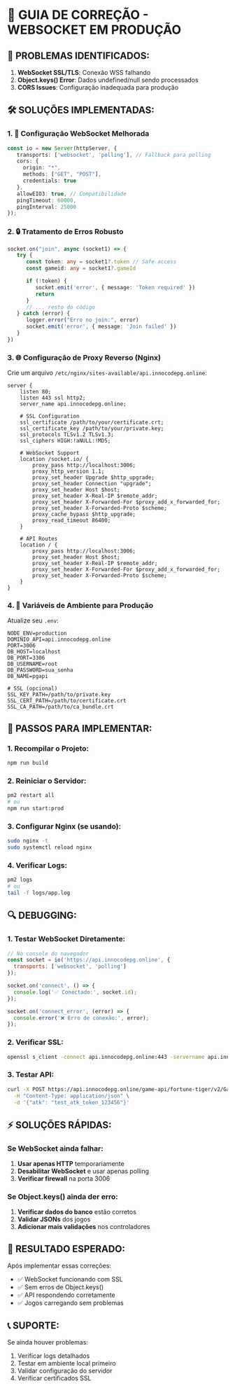 # 🔧 GUIA DE CORREÇÃO - WEBSOCKET EM PRODUÇÃO

## 🚨 **PROBLEMAS IDENTIFICADOS:**

1. **WebSocket SSL/TLS**: Conexão WSS falhando
2. **Object.keys() Error**: Dados undefined/null sendo processados
3. **CORS Issues**: Configuração inadequada para produção

## 🛠️ **SOLUÇÕES IMPLEMENTADAS:**

### **1. 📡 Configuração WebSocket Melhorada**

```typescript
const io = new Server(httpServer, {
   transports: ['websocket', 'polling'], // Fallback para polling
   cors: {
     origin: "*",
     methods: ["GET", "POST"],
     credentials: true
   },
   allowEIO3: true, // Compatibilidade
   pingTimeout: 60000,
   pingInterval: 25000
});
```

### **2. 🔒 Tratamento de Erros Robusto**

```typescript
socket.on("join", async (socket1) => {
   try {
      const token: any = socket1?.token // Safe access
      const gameid: any = socket1?.gameId

      if (!token) {
         socket.emit('error', { message: 'Token required' })
         return
      }
      // ... resto do código
   } catch (error) {
      logger.error("Erro no join:", error)
      socket.emit('error', { message: 'Join failed' })
   }
})
```

### **3. 🌐 Configuração de Proxy Reverso (Nginx)**

Crie um arquivo `/etc/nginx/sites-available/api.innocodepg.online`:

```nginx
server {
    listen 80;
    listen 443 ssl http2;
    server_name api.innocodepg.online;

    # SSL Configuration
    ssl_certificate /path/to/your/certificate.crt;
    ssl_certificate_key /path/to/your/private.key;
    ssl_protocols TLSv1.2 TLSv1.3;
    ssl_ciphers HIGH:!aNULL:!MD5;

    # WebSocket Support
    location /socket.io/ {
        proxy_pass http://localhost:3006;
        proxy_http_version 1.1;
        proxy_set_header Upgrade $http_upgrade;
        proxy_set_header Connection "upgrade";
        proxy_set_header Host $host;
        proxy_set_header X-Real-IP $remote_addr;
        proxy_set_header X-Forwarded-For $proxy_add_x_forwarded_for;
        proxy_set_header X-Forwarded-Proto $scheme;
        proxy_cache_bypass $http_upgrade;
        proxy_read_timeout 86400;
    }

    # API Routes
    location / {
        proxy_pass http://localhost:3006;
        proxy_set_header Host $host;
        proxy_set_header X-Real-IP $remote_addr;
        proxy_set_header X-Forwarded-For $proxy_add_x_forwarded_for;
        proxy_set_header X-Forwarded-Proto $scheme;
    }
}
```

### **4. 🔧 Variáveis de Ambiente para Produção**

Atualize seu `.env`:

```env
NODE_ENV=production
DOMINIO_API=api.innocodepg.online
PORT=3006
DB_HOST=localhost
DB_PORT=3306
DB_USERNAME=root
DB_PASSWORD=sua_senha
DB_NAME=pgapi

# SSL (opcional)
SSL_KEY_PATH=/path/to/private.key
SSL_CERT_PATH=/path/to/certificate.crt
SSL_CA_PATH=/path/to/ca_bundle.crt
```

## 🚀 **PASSOS PARA IMPLEMENTAR:**

### **1. Recompilar o Projeto:**
```bash
npm run build
```

### **2. Reiniciar o Servidor:**
```bash
pm2 restart all
# ou
npm run start:prod
```

### **3. Configurar Nginx (se usando):**
```bash
sudo nginx -t
sudo systemctl reload nginx
```

### **4. Verificar Logs:**
```bash
pm2 logs
# ou
tail -f logs/app.log
```

## 🔍 **DEBUGGING:**

### **1. Testar WebSocket Diretamente:**
```javascript
// No console do navegador
const socket = io('https://api.innocodepg.online', {
  transports: ['websocket', 'polling']
});

socket.on('connect', () => {
  console.log('✅ Conectado:', socket.id);
});

socket.on('connect_error', (error) => {
  console.error('❌ Erro de conexão:', error);
});
```

### **2. Verificar SSL:**
```bash
openssl s_client -connect api.innocodepg.online:443 -servername api.innocodepg.online
```

### **3. Testar API:**
```bash
curl -X POST https://api.innocodepg.online/game-api/fortune-tiger/v2/GameInfo/Get \
  -H "Content-Type: application/json" \
  -d '{"atk": "test_atk_token_123456"}'
```

## ⚡ **SOLUÇÕES RÁPIDAS:**

### **Se WebSocket ainda falhar:**
1. **Usar apenas HTTP** temporariamente
2. **Desabilitar WebSocket** e usar apenas polling
3. **Verificar firewall** na porta 3006

### **Se Object.keys() ainda der erro:**
1. **Verificar dados do banco** estão corretos
2. **Validar JSONs** dos jogos
3. **Adicionar mais validações** nos controladores

## 🎯 **RESULTADO ESPERADO:**

Após implementar essas correções:
- ✅ WebSocket funcionando com SSL
- ✅ Sem erros de Object.keys()
- ✅ API respondendo corretamente
- ✅ Jogos carregando sem problemas

## 📞 **SUPORTE:**

Se ainda houver problemas:
1. Verificar logs detalhados
2. Testar em ambiente local primeiro
3. Validar configuração do servidor
4. Verificar certificados SSL
